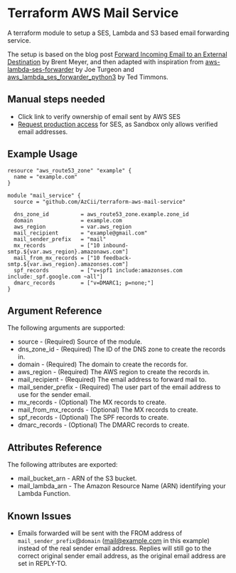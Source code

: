 # Terraform AWS Mail Service

A terraform module to setup a SES, Lambda and S3 based email forwarding service.

The setup is based on the blog post [Forward Incoming Email to an External Destination](https://aws.amazon.com/blogs/messaging-and-targeting/forward-incoming-email-to-an-external-destination/) by Brent Meyer, and then adapted with inspiration from [aws-lambda-ses-forwarder](https://github.com/arithmetric/aws-lambda-ses-forwarder) by Joe Turgeon and [aws_lambda_ses_forwarder_python3](https://github.com/tedder/aws_lambda_ses_forwarder_python3) by Ted Timmons.

## Manual steps needed

- Click link to verify ownership of email sent by AWS SES
- [Request production access](https://console.aws.amazon.com/support/home#/case/create?issueType=service-limit-increase&limitType=service-code-ses-sending-limits) for SES, as Sandbox only allows verified email addresses.

## Example Usage

```hcl
resource "aws_route53_zone" "example" {
  name = "example.com"
}

module "mail_service" {
  source = "github.com/AzCii/terraform-aws-mail-service"
  
  dns_zone_id          = aws_route53_zone.example.zone_id
  domain               = example.com
  aws_region           = var.aws_region
  mail_recipient       = "example@gmail.com"
  mail_sender_prefix   = "mail"
  mx_records           = ["10 inbound-smtp.${var.aws_region}.amazonaws.com"]
  mail_from_mx_records = ["10 feedback-smtp.${var.aws_region}.amazonses.com"]  
  spf_records          = ["v=spf1 include:amazonses.com include:_spf.google.com ~all"]
  dmarc_records        = ["v=DMARC1; p=none;"]
}
```

## Argument Reference

The following arguments are supported:

- source - (Required) Source of the module.
- dns_zone_id - (Required) The ID of the DNS zone to create the records in.
- domain - (Required) The domain to create the records for.
- aws_region - (Required) The AWS region to create the records in.
- mail_recipient - (Required) The email address to forward mail to.
- mail_sender_prefix - (Required) The user part of the email address to use for the sender email.
- mx_records - (Optional) The MX records to create.
- mail_from_mx_records - (Optional) The MX records to create.
- spf_records - (Optional) The SPF records to create.
- dmarc_records - (Optional) The DMARC records to create.

## Attributes Reference

The following attributes are exported:

- mail_bucket_arn - ARN of the S3 bucket.
- mail_lambda_arn - The Amazon Resource Name (ARN) identifying your Lambda Function.

## Known Issues

- Emails forwarded will be sent with the FROM address of `mail_sender_prefix`@`domain` (mail@example.com in this example) instead of the real sender email address. Replies will still go to the correct original sender email address, as the original email address are set in REPLY-TO.
